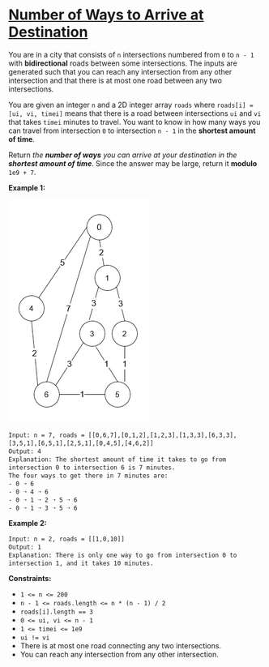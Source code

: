 [Number of Ways to Arrive at Destination](https://leetcode.com/problems/number-of-ways-to-arrive-at-destination)
===
You are in a city that consists of `n` intersections numbered from `0` to `n - 1` with **bidirectional** roads between
some intersections. The inputs are generated such that you can reach any intersection from any other intersection and
that there is at most one road between any two intersections.

You are given an integer `n` and a 2D integer array `roads` where `roads[i] = [ui, vi, timei]` means that there is a
road between intersections `ui` and `vi` that takes `timei` minutes to travel. You want to know in how many ways you can
travel from intersection `0` to intersection `n - 1` in the **shortest amount of time**.

Return _the **number of ways** you can arrive at your destination in the **shortest amount of time**_. Since the answer
may be large, return it **modulo** `1e9 + 7`.

**Example 1:**

![img.png](../bin/number_of_ways_to_arrive_at_destination/img.png)

```text
Input: n = 7, roads = [[0,6,7],[0,1,2],[1,2,3],[1,3,3],[6,3,3],[3,5,1],[6,5,1],[2,5,1],[0,4,5],[4,6,2]]
Output: 4
Explanation: The shortest amount of time it takes to go from intersection 0 to intersection 6 is 7 minutes.
The four ways to get there in 7 minutes are:
- 0 ➝ 6
- 0 ➝ 4 ➝ 6
- 0 ➝ 1 ➝ 2 ➝ 5 ➝ 6
- 0 ➝ 1 ➝ 3 ➝ 5 ➝ 6
```

**Example 2:**

```text
Input: n = 2, roads = [[1,0,10]]
Output: 1
Explanation: There is only one way to go from intersection 0 to intersection 1, and it takes 10 minutes.
```

**Constraints:**

* `1 <= n <= 200`
* `n - 1 <= roads.length <= n * (n - 1) / 2`
* `roads[i].length == 3`
* `0 <= ui, vi <= n - 1`
* `1 <= timei <= 1e9`
* `ui != vi`
* There is at most one road connecting any two intersections.
* You can reach any intersection from any other intersection.

